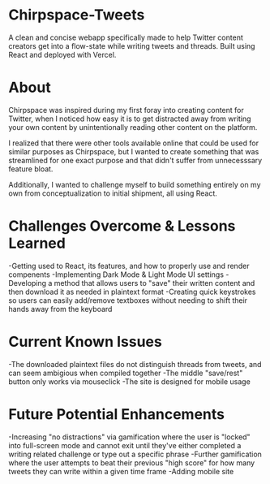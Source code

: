 # Chirpspace-Tweets
A clean and concise webapp specifically made to help Twitter content creators get into a flow-state while writing tweets and threads. Built using React and deployed with Vercel.

# About
Chirpspace was inspired during my first foray into creating content for Twitter, when I noticed how easy it is to get distracted away from writing your own content by unintentionally reading other content on the platform. 

I realized that there were other tools available online that could be used for similar purposes as Chirpspace, but I wanted to create something that was streamlined for one exact purpose and that didn't suffer from unnecesssary feature bloat. 

Additionally, I wanted to challenge myself to build something entirely on my own from conceptualization to initial shipment, all using React. 

# Challenges Overcome & Lessons Learned
-Getting used to React, its features, and how to properly use and render compenents
-Implementing Dark Mode & Light Mode UI settings 
-Developing a method that allows users to "save" their written content and then download it as needed in plaintext format
-Creating quick keystrokes so users can easily add/remove textboxes without needing to shift their hands away from the keyboard

# Current Known Issues
-The downloaded plaintext files do not distinguish threads from tweets, and can seem ambigious when compiled together
-The middle "save/rest" button only works via mouseclick
-The site is designed for mobile usage

# Future Potential Enhancements
-Increasing "no distractions" via gamification where the user is "locked" into full-screen mode and cannot exit until they've either completed a writing related challenge or type out a specific phrase
-Further gamification where the user attempts to beat their previous "high score" for how many tweets they can write within a given time frame 
-Adding mobile site
